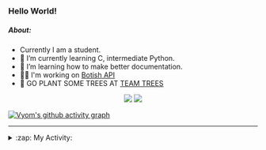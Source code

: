 ### Hello World!

##### About:
- Currently I am a student.
- 🌱 I’m currently learning C, intermediate Python.
- 🌱 I’m learning how to make better documentation.
- 👨‍💻 I'm working on [Botish API](https://github.com/Vyvy-vi/api)
- 🌱 GO PLANT SOME TREES AT [TEAM TREES](https://teamtrees.org/)

<p align="center">
  <a href="https://twitter.com/Vyvy_viM"><img target="_blank" src="https://img.shields.io/badge/twitter%20@Vyvy_viM-0D95E8?style=for-the-badge&logo=twitter&logoColor=white"/></a> 
  <a href="https://vyvy-vi.github.io/portfolio"><img target="_blank" src="https://img.shields.io/badge/-I_love_open_source-green?style=for-the-badge&logo=github&logoColor=black"/></a> 
</p>

[![Vyom's github activity graph](https://activity-graph.herokuapp.com/graph?username=Vyvy-vi)](https://github.com/ashutosh00710/github-readme-activity-graph)

---
<details>
  <summary>:zap: My Activity:</summary>
  
<!--START_SECTION:waka-->
![Code Time](http://img.shields.io/badge/Code%20Time-678%20hrs%2012%20mins-blue)

**I'm a Night 🦉** 

```text
🌞 Morning    49 commits     ██░░░░░░░░░░░░░░░░░░░░░░░   8.51% 
🌆 Daytime    139 commits    ██████░░░░░░░░░░░░░░░░░░░   24.13% 
🌃 Evening    180 commits    ███████░░░░░░░░░░░░░░░░░░   31.25% 
🌙 Night      208 commits    █████████░░░░░░░░░░░░░░░░   36.11%

```
📅 **I'm Most Productive on Sunday** 

```text
Monday       58 commits     ██░░░░░░░░░░░░░░░░░░░░░░░   10.07% 
Tuesday      97 commits     ████░░░░░░░░░░░░░░░░░░░░░   16.84% 
Wednesday    88 commits     ███░░░░░░░░░░░░░░░░░░░░░░   15.28% 
Thursday     71 commits     ███░░░░░░░░░░░░░░░░░░░░░░   12.33% 
Friday       58 commits     ██░░░░░░░░░░░░░░░░░░░░░░░   10.07% 
Saturday     68 commits     ███░░░░░░░░░░░░░░░░░░░░░░   11.81% 
Sunday       136 commits    ██████░░░░░░░░░░░░░░░░░░░   23.61%

```


📊 **This Week I Spent My Time On** 

```text
🔥 Editors: 
VS Code                  13 hrs 51 mins      ██████████████████░░░░░░░   72.92% 
Vim                      5 hrs 8 mins        ██████░░░░░░░░░░░░░░░░░░░   27.08%

🐱‍💻 Projects: 
file-utils               6 hrs 50 mins       █████████░░░░░░░░░░░░░░░░   35.99% 
praise_backend_js        6 hrs 2 mins        ████████░░░░░░░░░░░░░░░░░   31.82% 
Unknown Project          3 hrs 10 mins       ████░░░░░░░░░░░░░░░░░░░░░   16.74% 
faceapp-backend          2 hrs 1 min         ██░░░░░░░░░░░░░░░░░░░░░░░   10.7% 
discord-bot              28 mins             ░░░░░░░░░░░░░░░░░░░░░░░░░   2.54%

```


 Last Updated on 20/03/2022 18:05:01 UTC
<!--END_SECTION:waka-->
</details>
